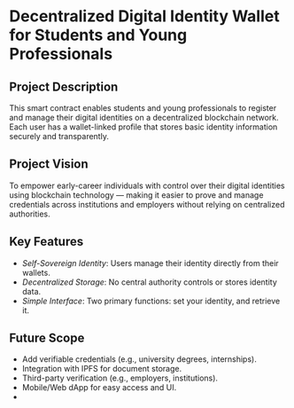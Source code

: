 # Decentralized Digital Identity Wallet for Students and Young Professionals

## Project Description
This smart contract enables students and young professionals to register and manage their digital identities on a decentralized blockchain network. Each user has a wallet-linked profile that stores basic identity information securely and transparently.

## Project Vision
To empower early-career individuals with control over their digital identities using blockchain technology — making it easier to prove and manage credentials across institutions and employers without relying on centralized authorities.

## Key Features
- *Self-Sovereign Identity*: Users manage their identity directly from their wallets.
- *Decentralized Storage*: No central authority controls or stores identity data.
- *Simple Interface*: Two primary functions: set your identity, and retrieve it.

## Future Scope
- Add verifiable credentials (e.g., university degrees, internships).
- Integration with IPFS for document storage.
- Third-party verification (e.g., employers, institutions).
- Mobile/Web dApp for easy access and UI.
-
